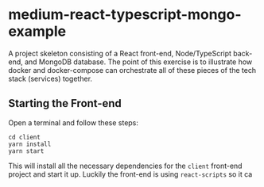 # medium-react-typescript-mongo-example

A project skeleton consisting of a React front-end, Node/TypeScript back-end, and MongoDB database. The point of this exercise is to illustrate how docker and docker-compose can orchestrate all of these pieces of the tech stack (services) together.

## Starting the Front-end

Open a terminal and follow these steps:

```
cd client
yarn install
yarn start
```

This will install all the necessary dependencies for the `client` front-end project and start it up. Luckily the front-end is using `react-scripts` so it ca
